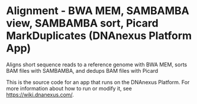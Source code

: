<!-- dx-header -->
# Alignment - BWA MEM, SAMBAMBA view, SAMBAMBA sort, Picard MarkDuplicates (DNAnexus Platform App)

Aligns short sequence reads to a reference genome with BWA MEM, sorts BAM files with SAMBAMBA, and dedups BAM files with Picard

This is the source code for an app that runs on the DNAnexus Platform.
For more information about how to run or modify it, see
https://wiki.dnanexus.com/.
<!-- /dx-header -->



<!--
TODO: This app directory was automatically generated by dx-app-wizard;
please edit this Readme.md file to include essential documentation about
your app that would be helpful to users. (Also see the
Readme.developer.md.) Once you're done, you can remove these TODO
comments.

For more info, see https://wiki.dnanexus.com/Developer-Portal.
-->
